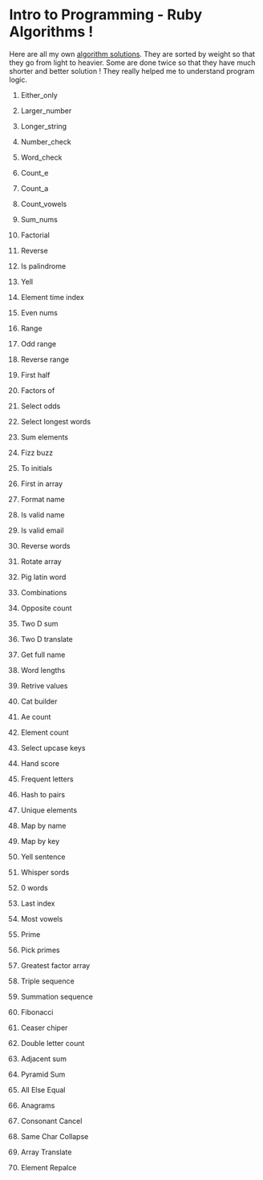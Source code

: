 #  Intro to Programming  - Ruby Algorithms !

Here are all my own [algorithm solutions](https://github.com/MarkoDjuric/Ruby-Algorithms-/blob/master/Algorithms.rb). They are sorted by weight so that they go from light to heavier. Some are done twice so that they have much shorter and better solution ! They really helped me to understand program logic.

 
1. Either_only

2. Larger_number

3. Longer_string

4. Number_check

5. Word_check

6. Count_e

7. Count_a

8. Count_vowels

9. Sum_nums

10. Factorial

11. Reverse

12. Is palindrome

13. Yell

14. Element time index

15. Even nums

16. Range

17. Odd range

18. Reverse range

19. First half

20. Factors of

21. Select odds

22. Select longest words

23. Sum elements

24. Fizz buzz

25. To initials

26. First in array

27. Format name

28. Is valid name

29. Is valid email

30. Reverse words

31. Rotate array

32. Pig latin word

33. Combinations

34. Opposite count

35. Two D sum

36. Two D translate

37. Get full name

38. Word lengths

39. Retrive values

40. Cat builder

41. Ae count

42. Element count

43. Select upcase keys

44. Hand score

45. Frequent letters

46. Hash to pairs

47. Unique elements

48. Map by name

49. Map by key

50. Yell sentence

51. Whisper sords

52. 0 words

53. Last index

54. Most vowels

55. Prime 

56. Pick primes

57. Greatest factor array

68. Triple sequence

69. Summation sequence

70. Fibonacci

71. Ceaser chiper

72. Double letter count

73. Adjacent sum

74. Pyramid Sum

75. All Else Equal

76. Anagrams

77. Consonant Cancel

78. Same Char Collapse

79. Array Translate

80. Element Repalce









